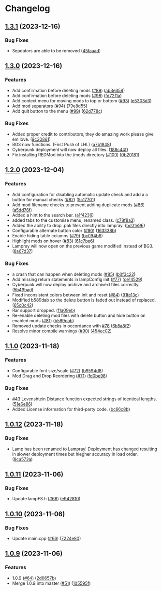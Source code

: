 # Changelog

## [1.3.1](https://github.com/CHollingworth/Lampray/compare/v1.3.0...v1.3.1) (2023-12-16)


### Bug Fixes

* Sepeators are able to be removed ([45faaad](https://github.com/CHollingworth/Lampray/commit/45faaad64562b394ec908f85f8f6996cba917428))

## [1.3.0](https://github.com/CHollingworth/Lampray/compare/v1.2.0...v1.3.0) (2023-12-16)


### Features

* Add confirmation before deleting mods ([#89](https://github.com/CHollingworth/Lampray/issues/89)) ([ab3e358](https://github.com/CHollingworth/Lampray/commit/ab3e358db686f7b00db9b1e236c54432294c60d4))
* Add confirmation before deleting mods ([#98](https://github.com/CHollingworth/Lampray/issues/98)) ([fd72f1a](https://github.com/CHollingworth/Lampray/commit/fd72f1a0bd065afc406f51503e7e863afecdd654))
* Add context menu for moving mods to top or bottom ([#93](https://github.com/CHollingworth/Lampray/issues/93)) ([e5303d3](https://github.com/CHollingworth/Lampray/commit/e5303d3b55620b155d9e05ef9049257c12e2e6a4))
* Add mod separators ([#94](https://github.com/CHollingworth/Lampray/issues/94)) ([79e8d55](https://github.com/CHollingworth/Lampray/commit/79e8d55c6855419ca1d018915041a62e0929ef8d))
* Add quit button to the menu ([#99](https://github.com/CHollingworth/Lampray/issues/99)) ([62d778c](https://github.com/CHollingworth/Lampray/commit/62d778cd448f853240b134e7544e185e5f21da65))


### Bug Fixes

* Added proper credit to contributors, they do amazing work please give em love. ([9c30861](https://github.com/CHollingworth/Lampray/commit/9c308616b8b60b0b16ade8615450b76b5e82eedf))
* BG3 now functions. (First Push of LHL) ([a7b1848](https://github.com/CHollingworth/Lampray/commit/a7b1848dbbabe1202ca33a460386956bf257e6e9))
* Cyberpunk deployment will now deploy all files. ([188c44f](https://github.com/CHollingworth/Lampray/commit/188c44f0b75c0b2900bbad72964f478b606f8db5))
* Fix installing REDMod into the /mods directory ([#100](https://github.com/CHollingworth/Lampray/issues/100)) ([0b20181](https://github.com/CHollingworth/Lampray/commit/0b201817682fadfeacc958300b63472d032688c5))

## [1.2.0](https://github.com/CHollingworth/Lampray/compare/v1.1.0...v1.2.0) (2023-12-04)


### Features

* Add configuration for disabling automatic update check and add a a button for manual checks ([#82](https://github.com/CHollingworth/Lampray/issues/82)) ([5c17701](https://github.com/CHollingworth/Lampray/commit/5c177011040327899543c63894152af7ba96a7d6))
* Add mod filename checks to prevent adding duplicate mods ([#86](https://github.com/CHollingworth/Lampray/issues/86)) ([a5dd76f](https://github.com/CHollingworth/Lampray/commit/a5dd76f8287173112753690e1ea5d589103d6437))
* Added a hint to the search bar. ([a1f4236](https://github.com/CHollingworth/Lampray/commit/a1f4236f27a818e0b620f164432b211cd116b7ba))
* added tabs to the customise menu, renamed class. ([c78f8a3](https://github.com/CHollingworth/Lampray/commit/c78f8a3ba15cfd678d029e992d6063450fbaab00))
* Added the ability to drop .pak files directly into lampray. ([bc01e96](https://github.com/CHollingworth/Lampray/commit/bc01e96f6d272e9addbf624ac158e71074b4b3d8))
* Configurable alternate button color ([#80](https://github.com/CHollingworth/Lampray/issues/80)) ([163338b](https://github.com/CHollingworth/Lampray/commit/163338b4d1b95bd28e466b6545eb83566b0346cb))
* Enable hiding table columns ([#79](https://github.com/CHollingworth/Lampray/issues/79)) ([bc094b8](https://github.com/CHollingworth/Lampray/commit/bc094b8a1c5b645536f35e0f39fdbd4a31b62737))
* Highlight mods on hover ([#83](https://github.com/CHollingworth/Lampray/issues/83)) ([61c7be6](https://github.com/CHollingworth/Lampray/commit/61c7be6df4c17a06b92cd7c970f3f10b9b25c6d8))
* Lampray will now open on the previous game modified instead of BG3. ([8a67d37](https://github.com/CHollingworth/Lampray/commit/8a67d3748b241c5b687b3344f784202d65e4cf61))


### Bug Fixes

* a crash that can happen when deleting mods ([#85](https://github.com/CHollingworth/Lampray/issues/85)) ([b0f3c22](https://github.com/CHollingworth/Lampray/commit/b0f3c2214273ce76d4e56f119b01ab7f116ab287))
* Add missing return statements in lampConfig init ([#77](https://github.com/CHollingworth/Lampray/issues/77)) ([ce14529](https://github.com/CHollingworth/Lampray/commit/ce1452949fb82171b20592336c69aac6d742cd82))
* Cyberpunk will now deploy archive and archivexl files correctly. ([5b49bad](https://github.com/CHollingworth/Lampray/commit/5b49bad47a335266f26335abad8000d49dbbff1c))
* Fixed inconsistent colors between init and reset ([#84](https://github.com/CHollingworth/Lampray/issues/84)) ([91fe13c](https://github.com/CHollingworth/Lampray/commit/91fe13c670dc36d2f1b2cb164676cb135f0c7b00))
* Modified b589dab so the delete button is faded out instead of replaced. ([65c0c42](https://github.com/CHollingworth/Lampray/commit/65c0c4241a4906884b1fb1265b7bebf0d96da6a8))
* Rar support dropped. ([f1a09eb](https://github.com/CHollingworth/Lampray/commit/f1a09ebb1fba9d6dd1cc38b8d86e5d474e3c3366))
* Re-enable deleting mod files with delete button and hide button on enabled mods ([#81](https://github.com/CHollingworth/Lampray/issues/81)) ([b589dab](https://github.com/CHollingworth/Lampray/commit/b589dabfce242b44f6bf1c40fd45164f7a924308))
* Removed update checks in occordance with [#78](https://github.com/CHollingworth/Lampray/issues/78) ([6b5a8f2](https://github.com/CHollingworth/Lampray/commit/6b5a8f233a00ee5ccfb2f77c4208a4d60d1279eb))
* Resolve minor compile warnings ([#90](https://github.com/CHollingworth/Lampray/issues/90)) ([454ec02](https://github.com/CHollingworth/Lampray/commit/454ec02a8bf408809a843819748a47ca8a9cdc62))

## [1.1.0](https://github.com/CHollingworth/Lampray/compare/v1.0.12...v1.1.0) (2023-11-18)


### Features

* Configurable font size/scale ([#72](https://github.com/CHollingworth/Lampray/issues/72)) ([b9594d8](https://github.com/CHollingworth/Lampray/commit/b9594d8bba595d616acbd98b1d076efcba669cc8))
* Mod Drag and Drop Reordering ([#71](https://github.com/CHollingworth/Lampray/issues/71)) ([fd0be98](https://github.com/CHollingworth/Lampray/commit/fd0be9812af3be7f3c452392db6389728e8010a7))


### Bug Fixes

* [#43](https://github.com/CHollingworth/Lampray/issues/43) Levenshtein Distance function expected strings of identical lengths. ([51e6e86](https://github.com/CHollingworth/Lampray/commit/51e6e860c953041bd421cfc6862c7399d30df948))
* Added License information for third-party code. ([bc66c8b](https://github.com/CHollingworth/Lampray/commit/bc66c8bfc0b20957e40831b29719988b2ab920dd))

## [1.0.12](https://github.com/CHollingworth/Lamp/compare/v1.0.11...v1.0.12) (2023-11-18)


### Bug Fixes

* Lamp has been renamed to Lampray! Deployment has changed resulting in slower deployment times but hiegher accuracy in load order. ([8ca573a](https://github.com/CHollingworth/Lamp/commit/8ca573ad83dd3e3f41cf326cee2b607cf735ad78))

## [1.0.11](https://github.com/CHollingworth/Lamp/compare/v1.0.10...v1.0.11) (2023-11-06)


### Bug Fixes

* Update lampFS.h ([#68](https://github.com/CHollingworth/Lamp/issues/68)) ([e942810](https://github.com/CHollingworth/Lamp/commit/e9428107c4ad7927278f1f80491dcdaec0b713a0))

## [1.0.10](https://github.com/CHollingworth/Lamp/compare/v1.0.9...v1.0.10) (2023-11-06)


### Bug Fixes

* Update main.cpp ([#66](https://github.com/CHollingworth/Lamp/issues/66)) ([7224e80](https://github.com/CHollingworth/Lamp/commit/7224e809b0d93a4e2ab3d2f48a37e06f15df56fd))

## [1.0.9](https://github.com/CHollingworth/Lamp/compare/v1.0.8...v1.0.9) (2023-11-06)


### Features

* 1.0.9 ([#64](https://github.com/CHollingworth/Lamp/issues/64)) ([2d0657b](https://github.com/CHollingworth/Lamp/commit/2d0657b5e3acfeca87945fb471402b277a25a620))
* Merge 1.0.9 into master ([#51](https://github.com/CHollingworth/Lamp/issues/51)) ([105595f](https://github.com/CHollingworth/Lamp/commit/105595f6eee4e3a7c5e3bee2ea604e984d87fc06))
